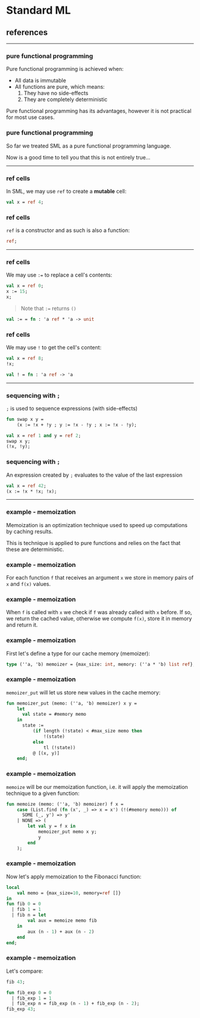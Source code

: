 # Standard ML

## references

---

### pure functional programming

Pure functional programming is achieved when:
* All data is immutable
* All functions are pure, which means:
    1. They have no side-effects
    1. They are completely deterministic

Pure functional programming has its advantages, however it is not practical for most use cases.

<!--vert-->

### pure functional programming

So far we treated SML as a pure functional programming language.

Now is a good time to tell you that this is not entirely true...

---


### ref cells

In SML, we may use `ref` to create a **mutable** cell:

```sml
val x = ref 4;
```
<!-- .element: data-thebe-executable-sml data-language="text/x-ocaml" -->

<!--vert-->

### ref cells

`ref` is a constructor and as such is also a function:

```sml
ref;
```
<!-- .element: data-thebe-executable-sml data-language="text/x-ocaml" -->

---

### ref cells

We may use `:=` to replace a cell's contents:

```sml
val x = ref 0;
x := 15;
x;
```
<!-- .element: data-thebe-executable-sml data-language="text/x-ocaml" -->

> Note that `:=` returns `()`

```sml
val := = fn : 'a ref * 'a -> unit
```

<!--vert-->

### ref cells

We may use `!` to get the cell's content:

```sml
val x = ref 8;
!x;
```
<!-- .element: data-thebe-executable-sml data-language="text/x-ocaml" -->

```sml
val ! = fn : 'a ref -> 'a
```

---

### sequencing with `;`

`;` is used to sequence expressions (with side-effects)

```sml
fun swap x y =
    (x := !x + !y ; y := !x - !y ; x := !x - !y);

val x = ref 1 and y = ref 2;
swap x y;
(!x, !y);
```
<!-- .element: data-thebe-executable-sml data-language="text/x-ocaml" -->

<!--vert-->

### sequencing with `;`

An expression created by `;` evaluates to the value of the last expression

```sml
val x = ref 42;
(x := !x * !x; !x);
```
<!-- .element: data-thebe-executable-sml data-language="text/x-ocaml" -->

---

### example - memoization

Memoization is an optimization technique used to speed up computations by caching results.

This is technique is applied to pure functions and relies on the fact that these are deterministic.

<!--vert-->

### example - memoization

For each function `f` that receives an argument `x` we store in memory pairs of `x` and `f(x)` values.

<!--vert-->

### example - memoization

When `f` is called with `x` we check if `f` was already called with `x` before. If so, we return the cached value, otherwise we compute `f(x)`, store it in memory and return it.

<!--vert-->

### example - memoization

First let's define a type for our cache memory (memoizer):

```sml
type (''a, 'b) memoizer = {max_size: int, memory: (''a * 'b) list ref};
```

<!-- .element: data-thebe-executable-sml data-language="text/x-ocaml" -->

<!--vert-->

### example - memoization

`memoizer_put` will let us store new values in the cache memory:

```sml
fun memoizer_put (memo: (''a, 'b) memoizer) x y =
	let 
      val state = #memory memo
    in
      state :=
          (if length (!state) < #max_size memo then
              !(state)
          else
              tl (!state))
          @ [(x, y)]
    end;
```
<!-- .element: data-thebe-executable-sml data-language="text/x-ocaml" -->

<!--vert-->

### example - memoization

`memoize` will be our memoization function, i.e. it will apply the memoization technique to a given function:

```sml
fun memoize (memo: (''a, 'b) memoizer) f x =
    case (List.find (fn (x', _) => x = x') (!(#memory memo))) of
      SOME (_, y') => y'
    | NONE => (
        let val y = f x in
            memoizer_put memo x y;
            y
        end
    );
```
<!-- .element: data-thebe-executable-sml data-language="text/x-ocaml" -->

<!--vert-->

### example - memoization

Now let's apply memoization to the Fibonacci function:

```sml
local
    val memo = {max_size=10, memory=ref []}
in
fun fib 0 = 0
  | fib 1 = 1
  | fib n = let
        val aux = memoize memo fib
    in
        aux (n - 1) + aux (n - 2)
    end
end;
```
<!-- .element: data-thebe-executable-sml data-language="text/x-ocaml" -->

<!--vert-->

### example - memoization

Let's compare:

```sml
fib 43;
```
<!-- .element: data-thebe-executable-sml data-language="text/x-ocaml" -->

```sml
fun fib_exp 0 = 0
  | fib_exp 1 = 1
  | fib_exp n = fib_exp (n - 1) + fib_exp (n - 2);
fib_exp 43;
```
<!-- .element: data-thebe-executable-sml data-language="text/x-ocaml" -->
